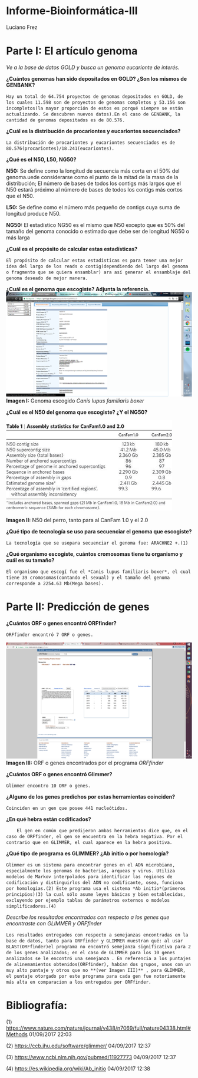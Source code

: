 # Informe-Bioinformática-III
Luciano Frez

# **Parte I: El artículo genoma**

*Ve a la base de datos GOLD y busca un genoma eucarionte de interés.*

**¿Cuántos genomas han sido depositados en GOLD? ¿Son los mismos de GENBANK?**

	Hay un total de 64.754 proyectos de genomas depositados en GOLD, de los cuales 11.598 son de proyectos de genomas completos y 53.156 son incompletos(la mayor proporción de estos es porqué siempre se están actualizando. Se descubren nuevos datos).En el caso de GENBANK, la cantidad de genomas depositados es de 80.576.
	

**¿Cuál es la distribución de procariontes y eucariontes secuenciados?**

	La distribución de procariontes y eucariontes secuenciados es de 80.576(procariontes)/18.241(eucariontes). 

**¿Qué es el N50, L50, NG50?**
 
 **N50:** Se define como la longitud de secuencia más corta en el 50% del genoma.uede considerarse como el punto de la mitad de la masa de la distribución; El número de bases de todos los contigs más largos que el N50 estará próximo al número de bases de todos los contigs más cortos que el N50.
 
 **L50:** Se define como el número más pequeño de contigs cuya suma de longitud produce N50.
 
 **NG50:** El estadístico NG50 es el mismo que N50 excepto que es 50% del tamaño del genoma conocido o estimado que debe ser de longitud NG50 o más larga

**¿Cuál es el propósito de calcular estas estadísticas?**

	El propósito de calcular estas estadísticas es para tener una mejor idea del largo de los reads o contig(dependiendo del largo del genoma o fragmento que se quiera ensamblar) ara así generar el ensamblaje del genoma deseado de mejor manera.

**¿Cuál es el genoma que escogiste? Adjunta la referencia.**
![imagen](https://github.com/MrPiggie/Informe-Bioinform-tica-III/blob/master/genoma.png?raw=true)
**Imagen I:** Genoma escogido *Canis lupus familiaris boxer*

**¿Cuál es el N50 del genoma que escogiste? ¿Y el NG50?**

![imagen](https://github.com/MrPiggie/Informe-Bioinform-tica-III/blob/master/perro.jpg?raw=true)

**Imagen II:** N50 del perro, tanto para al CanFam 1.0 y el 2.0

**¿Qué tipo de tecnología se uso para secuenciar el genoma que escogiste?**
	
	La tecnología que se usopara secuenciar el genoma fue: ARACHNE2 +.(1)

**¿Qué organismo escogiste, cuántos cromosomas tiene tu organismo y cuál es su tamaño?**
	
	El organismo que escogí fue el *Canis lupus familiaris boxer*, el cual tiene 39 cromosomas(contando el sexual) y el tamaño del genoma corresponde a 2254.63 Mb(Mega bases).

# **Parte II: Predicción de genes**

**¿Cuántos ORF o genes encontró ORFfinder?**

	ORFfinder encontró 7 ORF o genes.

![imagen](https://github.com/MrPiggie/Informe-Bioinform-tica-III/blob/master/orf%20encontrados.png?raw=true)
**Imagen III:** ORF o genes encontrados por el programa *ORFfinder*

**¿Cuántos ORF o genes encontró Glimmer?**

	Glimmer encontro 10 ORF o genes.

**¿Alguno de los genes predichos por estas herramientas coinciden?**
	
	Coinciden en un gen que posee 441 nucleótidos.
 
 **¿En qué hebra están codificados?**
	
		El gen en común que predijeron ambas herramientas dice que, en el caso de ORFfinder, el gen se encuentra en la hebra negativa. Por el contrario que en GLIMMER, el cual aparece en la hebra positiva.

**¿Qué tipo de programa es GLIMMER? ¿Ab initio o por homología?**

	Glimmer es un sistema para encontrar genes en el ADN microbiano, especialmente los genomas de bacterias, arqueas y virus. Utiliza modelos de Markov interpolados para identificar las regiones de codificación y distinguirlos del ADN no codificante, osea, funciona por homologias.(2) Este programa usa el sistema *Ab initio*(primeros principios)(3) la cual sólo asume leyes básicas y bien establecidas, excluyendo por ejemplo tablas de parámetros externos o modelos simplificadores.(4)

*Describe los resultados encontrados con respecto a los genes que encontraste con GLIMMER y ORFfinder*

	Los resultados entregados con respecto a semejanzas encontradas en la base de datos, tanto para ORFfinder y GLIMMER muestran qué: al usar BLAST(ORFfinder)el programa no encontró semejanza significativa para 2 de los genes analizados; en el caso de GLIMMER para los 10 genes analizados se le encontró una semejanza . En referencia a los puntajes de alinemamientos obtenidos(ORFfinder), habían dos grupos, unos con un muy alto puntaje y otros que no **(ver Imagen III)** , para GLIMMER, el puntaje otorgado por este programa para cada gen fue notoriamente más alta en comparacion a los entregados por ORFfinder.
	
	
# **Bibliografía:**
(1) https://www.nature.com/nature/journal/v438/n7069/full/nature04338.html#Methods 01/09/2017 22:03

(2) https://ccb.jhu.edu/software/glimmer/ 04/09/2017 12:37

(3) https://www.ncbi.nlm.nih.gov/pubmed/11927773 04/09/2017 12:37

(4) https://es.wikipedia.org/wiki/Ab_initio 04/09/2017 12:38
